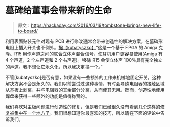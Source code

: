 # 墓碑给董事会带来新的生命

> 原文：<https://hackaday.com/2016/03/19/tombstone-brings-new-life-to-board/>

利用表面贴装元件对现有 PCB 进行修改通常会带来创造性的解决方案，在墓碑形电阻上插入开关也不例外。[据【kubatyszko】](https://www.reddit.com/r/electronics/comments/4axvbo/that_moment_when_you_tombstone_resistor_on_purpose/d14eeyn)“这是一个基于 FPGA 的 Amiga 克隆。R15 用作声道之间的联合立体声混合信号，使耳机用户更容易使用(Amiga 有 4 个声道，2 个左声道和 2 个右声道)。移除 R15 会使立体声 100%具有完全独立的声道。我不想让它永久化，所以我决定换一个。”

不管[kubatyszko]是否有意，如果没有一些额外的工作来机械地固定开关，这种解决方案不会是永久的。我们以前尝试过这种事情，有时会导致电阻器的接触区域从基板上剥离，并与电阻器的其余部分分离，从而使其无用。然而，创造性地使用焊盘来获得一些额外的功能是值得称赞的。

我们喜欢对主板问题进行创造性的修复，但是我们已经很久没有看到[几个这样的修复被集中在一个地方了](http://hackaday.com/2013/02/05/quick-fixes-for-smd-population-problems/)。我们很想知道你最喜欢的技巧，所以请在下面的评论中告诉我们。